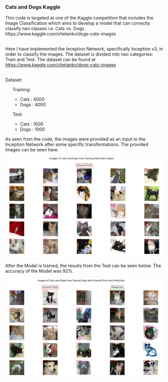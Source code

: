 <h3>Cats and Dogs Kaggle</h3>
This code is targeted at one of the Kaggle competition that includes the Image Classification which 
aims to develop a model that can correctly classify two classes i.e. Cats vs. Dogs.<br/>
https://www.kaggle.com/chetankv/dogs-cats-images <br/><br/>

Here I have implemented the Inception Network, specifically Inception v3, in order to classify the 
images. The dataset is divided into two categories: Train and Test. The dataset can be found at <br/>
https://www.kaggle.com/chetankv/dogs-cats-images<br/><br/>

Dataset:
<ul>
  Training:
    <ul>
        <li>Cats : 4000</li>
        <li>Dogs : 4000</li>
    </ul>
</ul>
<ul>
  Test:
    <ul>
        <li>Cats : 1000</li>
        <li>Dogs : 1000</li>
    </ul>
</ul>

As seen from the code, the images were provided as an input to the Inception Network after some specific
transformations. The provided images can be seen here:
<p align="center">
  <img src="Figures/Cats_and_Dogs_Images.JPG" width="850" title="hover text">
</p>

After the Model is trained, the results from the Test can be seen below. The accuracy of the Model was
92%.
<p align="center">
  <img src="Figures/Cats_and_Dogs_Prediction.JPG" width="850" title="hover text">
</p>